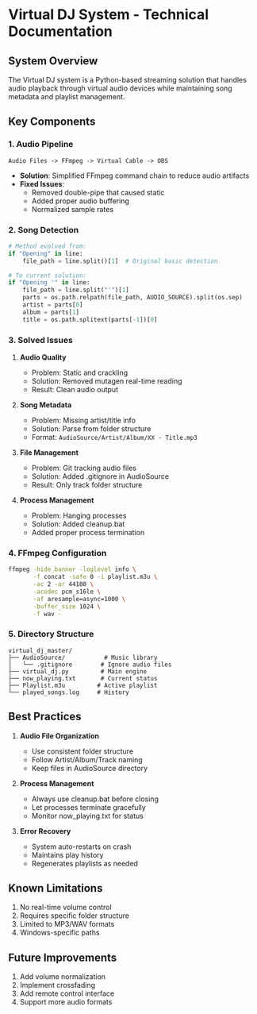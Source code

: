 # Virtual DJ System - Technical Documentation

## System Overview
The Virtual DJ system is a Python-based streaming solution that handles audio playback through virtual audio devices while maintaining song metadata and playlist management.

## Key Components

### 1. Audio Pipeline
```
Audio Files -> FFmpeg -> Virtual Cable -> OBS
```
- **Solution**: Simplified FFmpeg command chain to reduce audio artifacts
- **Fixed Issues**: 
  - Removed double-pipe that caused static
  - Added proper audio buffering
  - Normalized sample rates

### 2. Song Detection
```python
# Method evolved from:
if "Opening" in line:
    file_path = line.split()[1]  # Original basic detection

# To current solution:
if "Opening '" in line:
    file_path = line.split("'")[1]
    parts = os.path.relpath(file_path, AUDIO_SOURCE).split(os.sep)
    artist = parts[0]
    album = parts[1]
    title = os.path.splitext(parts[-1])[0]
```

### 3. Solved Issues

1. **Audio Quality**
   - Problem: Static and crackling
   - Solution: Removed mutagen real-time reading
   - Result: Clean audio output

2. **Song Metadata**
   - Problem: Missing artist/title info
   - Solution: Parse from folder structure
   - Format: `AudioSource/Artist/Album/XX - Title.mp3`

3. **File Management**
   - Problem: Git tracking audio files
   - Solution: Added .gitignore in AudioSource
   - Result: Only track folder structure

4. **Process Management**
   - Problem: Hanging processes
   - Solution: Added cleanup.bat
   - Added proper process termination

### 4. FFmpeg Configuration
```bash
ffmpeg -hide_banner -loglevel info \
       -f concat -safe 0 -i playlist.m3u \
       -ac 2 -ar 44100 \
       -acodec pcm_s16le \
       -af aresample=async=1000 \
       -buffer_size 1024 \
       -f wav -
```

### 5. Directory Structure
```
virtual_dj_master/
├── AudioSource/           # Music library
│   └── .gitignore        # Ignore audio files
├── virtual_dj.py         # Main engine
├── now_playing.txt       # Current status
├── Playlist.m3u         # Active playlist
└── played_songs.log     # History
```

## Best Practices

1. **Audio File Organization**
   - Use consistent folder structure
   - Follow Artist/Album/Track naming
   - Keep files in AudioSource directory

2. **Process Management**
   - Always use cleanup.bat before closing
   - Let processes terminate gracefully
   - Monitor now_playing.txt for status

3. **Error Recovery**
   - System auto-restarts on crash
   - Maintains play history
   - Regenerates playlists as needed

## Known Limitations

1. No real-time volume control
2. Requires specific folder structure
3. Limited to MP3/WAV formats
4. Windows-specific paths

## Future Improvements

1. Add volume normalization
2. Implement crossfading
3. Add remote control interface
4. Support more audio formats